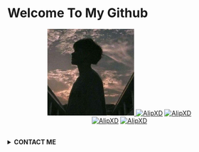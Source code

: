 # Welcome To My Github  
<p align="center"><a href="https://github.com/AlipXD"><img src="https://github.com/AlipXD/AlipXD/blob/main/1624793672871_312898755.jpg" height='195' alt="AlipXD profile">
<a href="https://github.com/AlipXD"><img title="AlipXD" src="https://github-readme-stats.vercel.app/api?username=AlipXD&show_icons=true&include_all_commits=true&theme=radical&cache_seconds=3200"></a>
<a href="https://github.com/AlipXD"><img title="AlipXD" src="https://github-readme-stats.vercel.app/api/top-langs/?username=AlipXD&layout=compact&theme=nightowl"></a><br>
<a href="https://github.com/AlipXD"><img title="AlipXD" src="https://komarev.com/ghpvc/?username=AlipXD&label=Views&color=blue&style=plastic"></a>
<a href="https://github.com/AlipXD"><img title="AlipXD" src="https://img.shields.io/github/followers/AlipXD?label=follow&style=social"></a>
</p><br>

<details>
  <summary><b>CONTACT ME</b></summary><br>

  - <a href="https://www.facebook.com/1663418351"/><img alt="Rizky Facebook" align="left" width="22px" src="https://cdn.jsdelivr.net/npm/simple-icons@v3/icons/facebook.svg" /><b>Facebook</b></a><br>
  - <a href="https://t.me/AlipXD"/><img alt="Rizky Telegram" align="left" width="22px" src="https://cdn.jsdelivr.net/npm/simple-icons@v3/icons/telegram.svg" /><b>Telegram</b></a><br>
  - <a href="https://instagram.com/aliff113_"/><img alt="Alif Instagram" align="left" width="22px" src="https://cdn.jsdelivr.net/npm/simple-icons@v3/icons/instagram.svg" /><b> Instagram</b></a>
  - <a href="https://wa.me/6282164141394"/><img alt="Alif WhatsApp" align="left" width="22px" src="https://cdn.jsdelivr.net/npm/simple-icons@v3/icons/whatsapp.svg" /><b> WhatsApp</b></a>
  </p>
</details>
